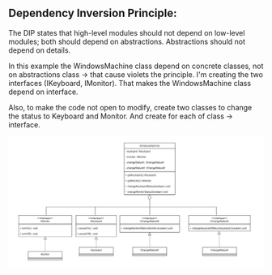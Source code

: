 ## Dependency Inversion Principle:

The DIP states that high-level modules should not depend on low-level modules; both should depend on abstractions. 
Abstractions should not depend on details.

In this example the WindowsMachine class depend on concrete classes, not on abstractions class -> that cause violets the principle.
I'm creating the two interfaces (IKeyboard, IMonitor).
That makes the WindowsMachine class depend on interface.

Also, to make the code not open to modify, create two classes to change the status to Keyboard and Monitor. And create for each of class -> interface.

![ClassDiagram](UML_D.drawio.png)
